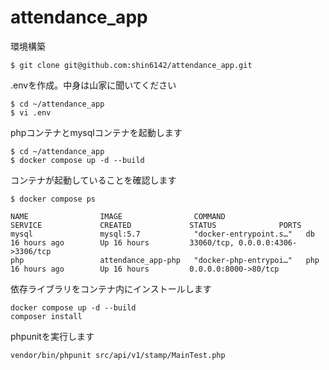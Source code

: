 # attendance_app

環境構築
```
$ git clone git@github.com:shin6142/attendance_app.git
```
.envを作成。中身は山家に聞いてください
```
$ cd ~/attendance_app
$ vi .env
```

phpコンテナとmysqlコンテナを起動します
```
$ cd ~/attendance_app
$ docker compose up -d --build
```
コンテナが起動していることを確認します
```
$ docker compose ps 

NAME                IMAGE                COMMAND                  SERVICE             CREATED             STATUS              PORTS
mysql               mysql:5.7            "docker-entrypoint.s…"   db                  16 hours ago        Up 16 hours         33060/tcp, 0.0.0.0:4306->3306/tcp
php                 attendance_app-php   "docker-php-entrypoi…"   php                 16 hours ago        Up 16 hours         0.0.0.0:8000->80/tcp
```

依存ライブラリをコンテナ内にインストールします
```
docker compose up -d --build
composer install
```


phpunitを実行します
```
vendor/bin/phpunit src/api/v1/stamp/MainTest.php
```